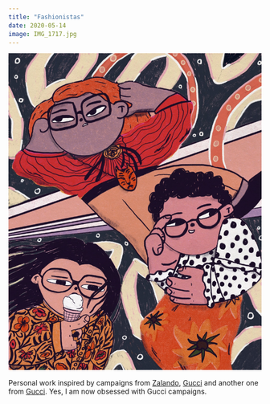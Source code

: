 ```yaml
---
title: "Fashionistas"
date: 2020-05-14
image: IMG_1717.jpg
---
```


![Fashion illustration](IMG_1717.jpg)

Personal work inspired by campaigns from [Zalando](https://www.marieclaire.co.uk/fashion/shopping/best-fashion-beauty-advertising-campaigns-23617), [Gucci](https://www.gucci.com/uk/en_gb/st/stories/advertising-campaign/article/spring-summer-2018-nini) and another one from [Gucci](https://www.gucci.com/uk/en_gb/st/stories/advertising-campaign/article/agenda_2015_issue03_spring_summer_adv_campaign). Yes, I am now obsessed with Gucci campaigns.